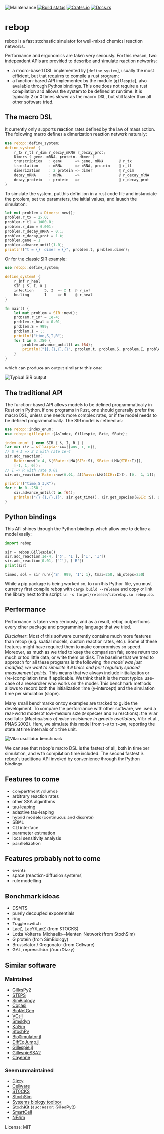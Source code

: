 ![Maintenance](https://img.shields.io/badge/maintenance-actively--developed-brightgreen.svg)
[![Build status](https://github.com/Armavica/rebop/actions/workflows/rust.yml/badge.svg)](https://github.com/Armavica/rebop/actions/)
[![Crates.io](https://img.shields.io/crates/v/rebop)](https://crates.io/crates/rebop/)
[![Docs.rs](https://docs.rs/rebop/badge.svg)](https://docs.rs/rebop/)

# rebop

rebop is a fast stochastic simulator for well-mixed chemical
reaction networks.

Performance and ergonomics are taken very seriously.  For this reason,
two independent APIs are provided to describe and simulate reaction
networks:

* a macro-based DSL implemented by [`define_system`], usually the
most efficient, but that requires to compile a rust program;
* a function-based API implemented by the module [`gillespie`], also
available through Python bindings.  This one does not require a rust
compilation and allows the system to be defined at run time.  It is
typically 2 or 3 times slower as the macro DSL, but still faster
than all other software tried.

## The macro DSL

It currently only supports reaction rates defined by the law of mass
action.  The following macro defines a dimerization reaction network
naturally:

```rust
use rebop::define_system;
define_system! {
    r_tx r_tl r_dim r_decay_mRNA r_decay_prot;
    Dimers { gene, mRNA, protein, dimer }
    transcription   : gene      => gene, mRNA       @ r_tx
    translation     : mRNA      => mRNA, protein    @ r_tl
    dimerization    : 2 protein => dimer            @ r_dim
    decay_mRNA      : mRNA      =>                  @ r_decay_mRNA
    decay_protein   : protein   =>                  @ r_decay_prot
}
```

To simulate the system, put this definition in a rust code file and
instanciate the problem, set the parameters, the initial values, and
launch the simulation:

```rust
let mut problem = Dimers::new();
problem.r_tx = 25.0;
problem.r_tl = 1000.0;
problem.r_dim = 0.001;
problem.r_decay_mRNA = 0.1;
problem.r_decay_prot = 1.0;
problem.gene = 1;
problem.advance_until(1.0);
println!("t = {}: dimer = {}", problem.t, problem.dimer);
```

Or for the classic SIR example:

```rust
use rebop::define_system;

define_system! {
    r_inf r_heal;
    SIR { S, I, R }
    infection   : S, I  => 2 I  @ r_inf
    healing     : I     => R    @ r_heal
}

fn main() {
    let mut problem = SIR::new();
    problem.r_inf = 1e-4;
    problem.r_heal = 0.01;
    problem.S = 999;
    problem.I = 1;
    println!("time,S,I,R");
    for t in 0..250 {
        problem.advance_until(t as f64);
        println!("{},{},{},{}", problem.t, problem.S, problem.I, problem.R);
    }
}
```

which can produce an output similar to this one:

![Typical SIR output](https://github.com/Armavica/rebop/blob/master/sir.png)

## The traditional API

The function-based API allows models to be defined programmatically
in Rust or in Python.  If one programs in Rust, one should generally
prefer the macro DSL, unless one needs more complex rates, or if the
model needs to be defined programmatically.  The SIR model is defined as:

```rust
use rebop::index_enum;
use rebop::gillespie::{AsIndex, Gillespie, Rate, SRate};

index_enum! { enum SIR { S, I, R } }
let mut sir = Gillespie::new([999, 1, 0]);
// S + I => 2 I with rate 1e-4
sir.add_reaction(
    Rate::new(1e-4, &[SRate::LMA(SIR::S), SRate::LMA(SIR::I)]),
    [-1, 1, 0]);
// I => R with rate 0.01
sir.add_reaction(Rate::new(0.01, &[SRate::LMA(SIR::I)]), [0, -1, 1]);

println!("time,S,I,R");
for t in 0..250 {
    sir.advance_until(t as f64);
    println!("{},{},{},{}", sir.get_time(), sir.get_species(&SIR::S), sir.get_species(&SIR::I), sir.get_species(&SIR::R));
}
```

## Python bindings

This API shines through the Python bindings which allow one to
define a model easily:

```python
import rebop

sir = rebop.Gillespie()
sir.add_reaction(1e-4, ['S', 'I'], ['I', 'I'])
sir.add_reaction(0.01, ['I'], ['R'])
print(sir)

times, sol = sir.run({'S': 999, 'I': 1}, tmax=250, nb_steps=250)
```

While a pip package is being worked on, to run this Python file, you
must currently first compile rebop with `cargo build --release`
and copy or link the library next to the script: `ln -s
target/release/librebop.so rebop.so`.

## Performance

Performance is taken very seriously, and as a result, rebop
outperforms every other package and programming language that we
tried.

*Disclaimer*: Most of this software currently contains much more
features than rebop (e.g. spatial models, custom reaction rates,
etc.).  Some of these features might have required them to make
compromises on speed.  Moreover, as much as we tried to keep the
comparison fair, some return too much or too little data, or write
them on disk.  The baseline that we tried to approach for all these
programs is the following: *the model was just modified, we want
to simulate it `N` times and print regularly spaced measurement
points*.  This means that we always include initialization or
(re-)compilation time if applicable.  We think that it is the most
typical use-case of a researcher who works on the model.  This
benchmark methods allows to record both the initialization time
(y-intercept) and the simulation time per simulation (slope).

Many small benchmarks on toy examples are tracked to guide the
development.  To compare the performance with other software,
we used a real-world model of low-medium size (9 species and 16
reactions): the Vilar oscillator (*Mechanisms of noise-resistance
in genetic oscillators*, Vilar et al., PNAS 2002).  Here, we
simulate this model from `t=0` to `t=200`, reporting the state at
time intervals of `1` time unit.

![Vilar oscillator benchmark](https://github.com/Armavica/rebop/blob/master/benches/vilar/vilar.png)

We can see that rebop's macro DSL is the fastest of all, both in
time per simulation, and with compilation time included.  The second
fastest is rebop's traditional API invoked by convenience through
the Python bindings.

## Features to come

* compartment volumes
* arbitrary reaction rates
* other SSA algorithms
* tau-leaping
* adaptive tau-leaping
* hybrid models (continuous and discrete)
* SBML
* CLI interface
* parameter estimation
* local sensitivity analysis
* parallelization

## Features probably not to come

* events
* space (reaction-diffusion systems)
* rule modelling

## Benchmark ideas

* DSMTS
* purely decoupled exponentials
* ring
* Toggle switch
* LacZ, LacY/LacZ (from STOCKS)
* Lotka Volterra, Michaelis--Menten, Network (from StochSim)
* G protein (from SimBiology)
* Brusselator / Oregonator (from Cellware)
* GAL, repressilator (from Dizzy)

## Similar software

### Maintained

* [GillesPy2](https://github.com/StochSS/GillesPy2)
* [STEPS](https://github.com/CNS-OIST/STEPS)
* [SimBiology](https://fr.mathworks.com/help/simbio/)
* [Copasi](http://copasi.org/)
* [BioNetGen](http://bionetgen.org/)
* [VCell](http://vcell.org/)
* [Smoldyn](http://www.smoldyn.org/)
* [KaSim](https://kappalanguage.org/)
* [StochPy](https://github.com/SystemsBioinformatics/stochpy)
* [BioSimulator.jl](https://github.com/alanderos91/BioSimulator.jl)
* [DiffEqJump.jl](https://github.com/SciML/DiffEqJump.jl)
* [Gillespie.jl](https://github.com/sdwfrost/Gillespie.jl)
* [GillespieSSA2](https://github.com/rcannood/GillespieSSA2)
* [Cayenne](https://github.com/quantumbrake/cayenne)

### Seem unmaintained

* [Dizzy](http://magnet.systemsbiology.net/software/Dizzy/)
* [Cellware](http://www.bii.a-star.edu.sg/achievements/applications/cellware/)
* [STOCKS](https://doi.org/10.1093/bioinformatics/18.3.470)
* [StochSim](http://lenoverelab.org/perso/lenov/stochsim.html)
* [Systems biology toolbox](http://www.sbtoolbox.org/)
* [StochKit](https://github.com/StochSS/StochKit) (successor: GillesPy2)
* [SmartCell](http://software.crg.es/smartcell/)
* [NFsim](http://michaelsneddon.net/nfsim/)

License: MIT

